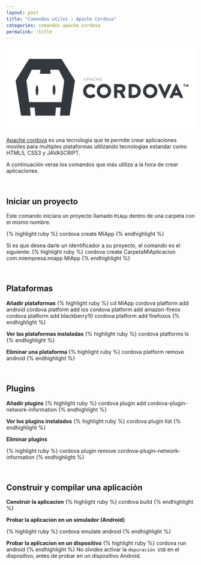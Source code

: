 ```yaml
---
layout: post
title: "Comandos utiles : Apache Cordova"
categories: comandos apache cordova
permalink: :title
---
```


<img src="/assets/comandos-utiles-apache-cordova/cordova-logo.png" />

<a href="https://cordova.apache.org/" target="_blank">Apache cordova</a> es una tecnologia que te permite crear aplicaciones moviles para multiples plataformas utilizando tecnologias estandar como HTML5, CSS3 y JAVASCRIPT.

A continuación veras los comandos que más utilizo a la hora de crear aplicaciones.

<br/>

## Iniciar un proyecto

Este comando iniciara un proyecto llamado `MiApp` dentro de una carpeta con el mismo nombre.

{% highlight ruby %}
cordova create MiApp
{% endhighlight %}

Si es que desea darle un identificador a su proyecto, el comando es el siguiente:
{% highlight ruby %}
cordova create CarpetaMiAplicacion com.miempresa.miapp MiApp
{% endhighlight %}

<br/>

## Plataformas

**Añadir plataformas**
{% highlight ruby %}
cd MiApp
cordova platform add android
cordova platform add ios
cordova platform add amazon-fireos
cordova platform add blackberry10
cordova platform add firefoxos
{% endhighlight %}


**Ver las plataformas instaladas**
{% highlight ruby %}
cordova platforms ls
{% endhighlight %}

**Eliminar una plataforma**
{% highlight ruby %}
cordova platform remove android
{% endhighlight %}

<br/>

## Plugins

**Añadir plugins**
{% highlight ruby %}
cordova plugin add cordova-plugin-network-information
{% endhighlight %}

**Ver los plugins instalados**
{% highlight ruby %}
cordova plugin list
{% endhighlight %}

**Eliminar plugins**

{% highlight ruby %}
cordova plugin remove cordova-plugin-network-information
{% endhighlight %}

<br/>

## Construir y compilar una aplicación
 
**Construir la aplicacion**
{% highlight ruby %}
cordova build
{% endhighlight %}


**Probar la aplicacion en un simulador (Android)**

{% highlight ruby %}
cordova emulate android
{% endhighlight %}


**Probar la aplicacion en un dispositivo**
{% highlight ruby %}
cordova run android
{% endhighlight %}
No olvides activar la `depuración USB` en el dispositivo, antes de probar en un dispositivo Android.

